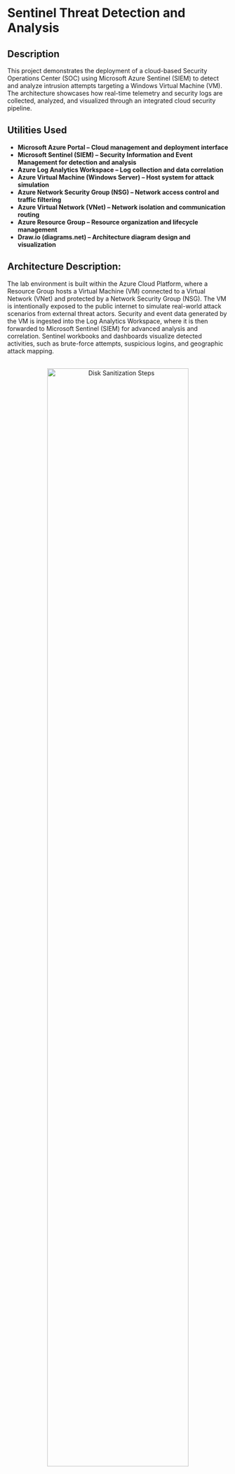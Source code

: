 # Sentinel Threat Detection and Analysis




<h2>Description</h2>
This project demonstrates the deployment of a cloud-based Security Operations Center (SOC) using Microsoft Azure Sentinel (SIEM) to detect and analyze intrusion attempts targeting a Windows Virtual Machine (VM). The architecture showcases how real-time telemetry and security logs are collected, analyzed, and visualized through an integrated cloud security pipeline.


<h2>Utilities Used</h2>

- <b>Microsoft Azure Portal – Cloud management and deployment interface</b> 
- <b>Microsoft Sentinel (SIEM) – Security Information and Event Management for detection and analysis</b>
- <b>Azure Log Analytics Workspace – Log collection and data correlation</b>
- <b>Azure Virtual Machine (Windows Server) – Host system for attack simulation</b>
- <b>Azure Network Security Group (NSG) – Network access control and traffic filtering</b>
- <b>Azure Virtual Network (VNet) – Network isolation and communication routing</b>
- <b>Azure Resource Group – Resource organization and lifecycle management</b>
- <b>Draw.io (diagrams.net) – Architecture diagram design and visualization</b>




<h2>Architecture Description:</h2>

<p align="left">
The lab environment is built within the Azure Cloud Platform, where a Resource Group hosts a Virtual Machine (VM) connected to a Virtual Network (VNet) and protected by a Network Security Group (NSG). The VM is intentionally exposed to the public internet to simulate real-world attack scenarios from external threat actors. Security and event data generated by the VM is ingested into the Log Analytics Workspace, where it is then forwarded to Microsoft Sentinel (SIEM) for advanced analysis and correlation. Sentinel workbooks and dashboards visualize detected activities, such as brute-force attempts, suspicious logins, and geographic attack mapping.

<p align="center"> 
  
<br/>
<img src="https://i.imgur.com/K979mXd.png"height="80%" width="80%" alt="Disk Sanitization Steps"/>
<br />
<br />
<h2>Key Components:</h2>

- <b>Azure Resource Group – Centralized container for managing cloud assets</b> 
- <b>Virtual Machine (VM) – Simulated endpoint targeted by attackers</b>
- <b>Network Security Group (NSG) – Defines inbound and outbound traffic rules</b>
- <b>Log Analytics Workspace – Collects and normalizes security logs</b>
- <b>Microsoft Sentinel (SIEM) – Performs detection, analysis, and visualization of attack data</b>
- <b>Attack Map Dashboard – Displays live intrusion attempts based on geolocation data</b>

<h2>Outcomes:</h2>

- <b>Successfully detected and visualized external brute-force and network intrusion attempts</b> 
- <b>Gained hands-on experience configuring Azure Sentinel, Log Analytics, and NSG rules</b>
- <b>Demonstrated understanding of SIEM operations, cloud security architecture, and incident analysis</b>
  
<h2>Lab:</h2>

- <b>Network Security Group (NSG) Exposure Configuration</b>

<p align="left"> 
In this stage of the project, I modified the Azure Network Security Group (NSG) to simulate a high-risk network exposure. I deleted the original RDP (3389) inbound rule and created a new rule named “Danger_AllowAnyCustomInbound”, configured to allow unrestricted inbound traffic from any source and any port.

This intentional misconfiguration was designed to mimic a real-world vulnerability, allowing potential external access to the virtual machine through the public internet. The objective was to test how Microsoft Sentinel and the Log Analytics Workspace detect, log, and visualize these suspicious or unauthorized connections in a Security Operations Center (SOC) environment.

By temporarily creating this rule, I was able to demonstrate how insecure configurations can be quickly identified through alerting and analytics tools within Azure’s security ecosystem.

<p align="center"> 

<img src="https://i.imgur.com/8yF0Bxz.png" height="80%" width="80%" alt="Disk Sanitization Steps"/>
<br />
<br />
<img src="https://i.imgur.com/6y57hAZ.png" height="80%" width="80%" alt="Disk Sanitization Steps"/>
<br />
<br />
<img src="https://i.imgur.com/U2NzW1j.png" height="80%" width="80%" alt="Disk Sanitization Steps"/>
<br />
<br />
<img src="https://i.imgur.com/uPb6IRP.png" height="80%" width="80%" alt="Disk Sanitization Steps"/>
<br />
<br />

- <b>Virtual Machine Configuration</b>

<p align="left"> 
Named the Azure Virtual Machine (CORP-CTNET-EAST-1), a honeypot, intentionally designed to attract cyber attackers. It mimics real targets, such as servers, applications, or networks, but is isolated and monitored to record attacker behavior, techniques, and tools.

The main purpose of a honeypot is to detect, study, and analyze malicious activity without risking real assets. Security teams use honeypots to gain insights into new attack patterns, improve intrusion detection systems, and strengthen overall defensive strategies.

<p align="center"> 
<img src="https://i.imgur.com/nNR0WH8.png" height="80%" width="80%" alt="Disk Sanitization Steps"/>
<br />
<br />
<p align="left"> 
I tested connectivity to the virtual machine by connecting via RDP and then configured the firewall rules within the VM to allow the necessary traffic. (windows defender = off)
<p align="center"> 
<img src="https://i.imgur.com/Fxq2yRu.png" height="80%" width="80%" alt="Disk Sanitization Steps"/>
<br />
<br />
<img src="https://i.imgur.com/5yL189C.png" height="80%" width="80%" alt="Disk Sanitization Steps"/>
<br />
<br />
<p align="left"> 
To verify logging and detection, I attempted a failed login using a bogus username (employee) and then examined Windows Event Viewer. The Event Viewer contained the expected failed authentication entries (timestamps, source IP, and failure reason), confirming that local auditing captured unsuccessful logon attempts for monitoring and incident response validation.
<p align="center"> 
<img src="https://i.imgur.com/fgAMYGU.png" height="80%" width="80%" alt="Disk Sanitization Steps"/>
<br />
<p align="left"> 
I then opened Windows Event Viewer and filtered the Security logs using Event ID 4625 as the search criterion, limiting the results to only failed logon events. This confirmed that unsuccessful login attempts were accurately recorded and traceable for audit and incident response purposes.
 - Source: Security (generated by the Local Security Authority Subsystem Service — LSASS)

Event ID: 4625

Category: Logon/Logoff

Meaning: An account failed to log on

Common reasons:

Wrong username or password

Disabled account

Locked-out account

Logon type not allowed (e.g., RDP disabled for that user)
<p align="center"> 
<img src="https://i.imgur.com/dkJc5xm.png" height="80%" width="80%" alt="Disk Sanitization Steps"/>
<br />
<p align="left"> 
Limiting the results to only failed logon events. This confirmed that unsuccessful login attempts were accurately recorded and traceable for audit and incident response purposes.
<p align="center"> 
<img src="https://i.imgur.com/XYCV2WG.png" height="80%" width="80%" alt="Disk Sanitization Steps"/>
<br />
<br />


<h2>Microsoft Sentinel:</h2>

- <b>Log Analytics Workspace</b>
<p align="left"> 
Log Analytics Workspace (LOGA-SOC-LAB-100) – Created and configured a centralized workspace in Azure to collect and analyze security event data from connected resources. Added Data Connectors such as Windows Security Events to capture logon activity and system events from virtual machines. Utilized Kusto Query Language (KQL) for event correlation, threat detection, and security monitoring within the lab environment.
<p align="center"> 
<img src="https://i.imgur.com/64gGuNa.png" height="80%" width="80%" alt="Disk Sanitization Steps"/>
<br />
<br />
<img src="https://i.imgur.com/58SdSIl.png" height="80%" width="80%" alt="Disk Sanitization Steps"/>
<br />
<br />
<p align="left"> 
Created a Data Collection Rule (DCR) to define log sources and destinations for the Windows Security Events (AMA) connector. Configured the rule to collect Security event logs from the Azure virtual machine CORP-NETCT-EAST-1 and route them to the LOGA-SOC-LAB-100 Log Analytics Workspace for centralized analysis and monitoring.
<p align="center"> 
<img src="https://i.imgur.com/1rVKsu7.png" height="80%" width="80%" alt="Disk Sanitization Steps"/>
<br />
<br />
<p align="left"> 
Installed the Azure Monitor Windows Agent (AMA) extension on VM CORP-NETCT-EAST-1 and configured a Data Collection Rule (DCR) to collect Windows Security Event logs via AMA, forwarding them to the LOGA-SOC-LAB-100 workspace for centralized security monitoring in Microsoft Sentinel.
<p align="center"> 
<img src="https://i.imgur.com/LEDxhZi.png" height="80%" width="80%" alt="Disk Sanitization Steps"/>
<br />
<br />


<h2>Captured intruder attempt logs:</h2>
<p align="left"> 
Azure Log Analytics workspace named LOGA-SOC-LAB-100 in the Logs view. A Kusto Query Language (KQL) query SecurityEvent has been executed to retrieve Windows Security event logs. The results table displays multiple entries of Event ID 4625, which indicates failed logon attempts -

- <b>Account: The username that attempted to log in (e.g., \SICHE, \ALI, \BLANCA, etc.).</b>

- <b>Computer: All events are from the VM CORP-CTNET-EAST.</b>

- <b>EventSourceName: Microsoft-Windows-Security-Auditing.</b>

- <b>Channel: Security.</b>

- <b>EventID: 4625 for all entries.</b>

- <b>Activity: Text description, e.g., “4625 – An account failed to log on.”</b>

- <b>AuthenticationPackageName: NTLM, showing the type of authentication attempt.</b>

- <b>FailureReason: Shows the failure code %2313.</b>

- <b>IpAddress / IpPort: Source IP addresses and port numbers from which the failed logins originated.</b>

- <b>LogonProcessName: NtLmSsp, indicating the authentication process used.</b>
<br />
<p align="left"> 
The logs show multiple failed logon attempts (intruder attacks) across various usernames, likely generated for testing failed login capture in Event Viewer. The logs are successfully collected via the AMA (Azure Monitor Agent) and sent to the LOGA-SOC-LAB-100 workspace. This confirms the Data Collection Rule (DCR) and Windows Security Events connector are functioning correctly.
<p align="center">
<img src="https://i.imgur.com/d3bZknv.png" height="80%" width="80%" alt="Disk Sanitization Steps"/>



<h2>Summary</h2>









